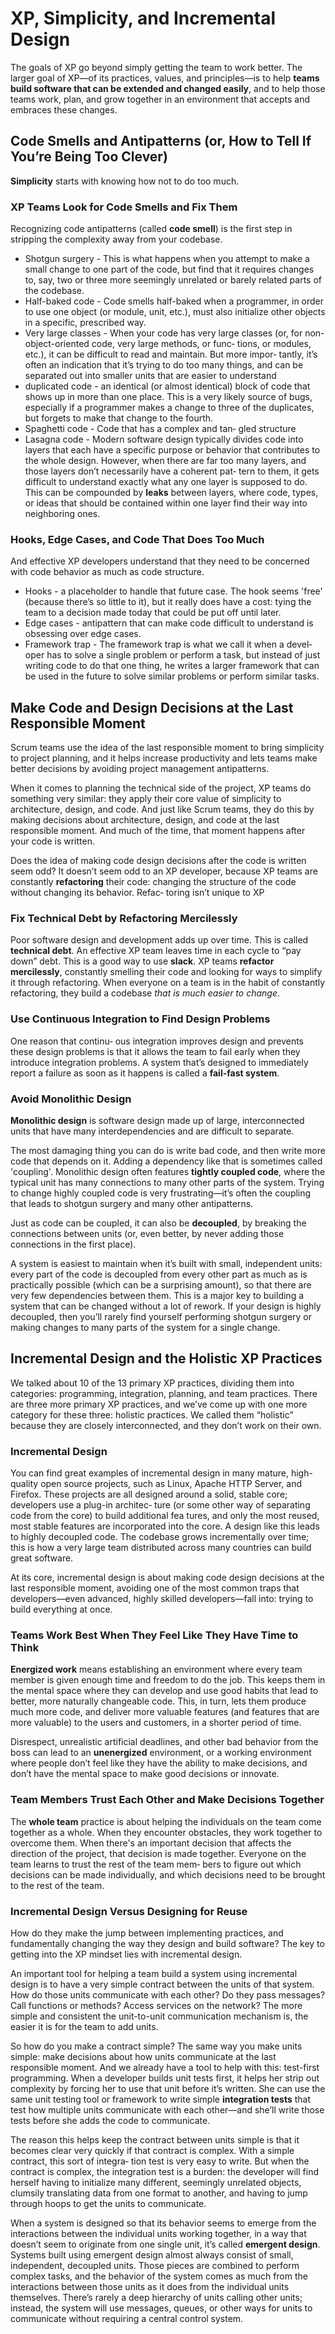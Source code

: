 # XP, Simplicity, and Incremental Design
The goals of XP go beyond simply getting the team to work better. The larger goal of XP—of its practices, values, and principles—is to help **teams build software that can be extended and changed easily**, and to help those teams work, plan, and grow together in an environment that accepts and embraces these changes.

## Code Smells and Antipatterns (or, How to Tell If You’re Being Too Clever)
**Simplicity** starts with knowing how not to do too much.

### XP Teams Look for Code Smells and Fix Them
Recognizing code antipatterns (called **code smell**) is the first step in stripping the complexity away from your codebase.
* Shotgun surgery - This is what happens when you attempt to make a small change to one part of the code, but find that it requires changes to, say, two or three more seemingly unrelated or barely related parts of the codebase.
* Half-baked code - Code smells half-baked when a programmer, in order to use one object (or module, unit, etc.), must also initialize other objects in a specific, prescribed way.
* Very large classes - When your code has very large classes (or, for non-object-oriented code, very large methods, or func‐ tions, or modules, etc.), it can be difficult to read and maintain. But more impor‐ tantly, it’s often an indication that it’s trying to do too many things, and can be separated out into smaller units that are easier to understand
* duplicated code - an identical (or almost identical) block of code that shows up in more than one place. This is a very likely source of bugs, especially if a programmer makes a change to three of the duplicates, but forgets to make that change to the fourth.
* Spaghetti code - Code that has a complex and tan‐ gled structure
* Lasagna code - Modern software design typically divides code into layers that each have a specific purpose or behavior that contributes to the whole design. However, when there are far too many layers, and those layers don’t necessarily have a coherent pat‐ tern to them, it gets difficult to understand exactly what any one layer is supposed to do. This can be compounded by **leaks** between layers, where code, types, or ideas that should be contained within one layer find their way into neighboring ones.

### Hooks, Edge Cases, and Code That Does Too Much
And effective XP developers understand that they need to be concerned with code behavior as much as code structure.
* Hooks - a placeholder to handle that future case. The hook seems 'free' (because there’s so little to it), but it really does have a cost: tying the team to a decision made today that could be put off until later.
* Edge cases - antipattern that can make code difficult to understand is obsessing over edge cases.
* Framework trap - The framework trap is what we call it when a devel‐ oper has to solve a single problem or perform a task, but instead of just writing code to do that one thing, he writes a larger framework that can be used in the future to solve similar problems or perform similar tasks.

## Make Code and Design Decisions at the Last Responsible Moment
Scrum teams use the idea of the last responsible moment to bring simplicity to project planning, and it helps increase productivity and lets teams make better decisions by avoiding project management antipatterns.

When it comes to planning the technical side of the project, XP teams do something very similar: they apply their core value of simplicity to architecture, design, and code. And just like Scrum teams, they do this by making decisions about architecture, design, and code at the last responsible moment. And much of the time, that moment happens after your code is written.

Does the idea of making code design decisions after the code is written seem odd? It doesn’t seem odd to an XP developer, because XP teams are constantly **refactoring** their code: changing the structure of the code without changing its behavior. Refac‐ toring isn’t unique to XP

### Fix Technical Debt by Refactoring Mercilessly
Poor software design and development adds up over time. This is called **technical debt**. An effective XP team leaves time in each cycle to “pay down” debt. This is a good way to use **slack**. XP teams **refactor mercilessly**, constantly smelling their code and looking for ways to simplify it through refactoring. When everyone on a team is in the habit of constantly refactoring, they build a codebase *that is much easier to change*.

### Use Continuous Integration to Find Design Problems
One reason that continu‐ ous integration improves design and prevents these design problems is that it allows the team to fail early when they introduce integration problems. A system that’s designed to immediately report a failure as soon as it happens is called a **fail-fast system**.

### Avoid Monolithic Design
**Monolithic design** is software design made up of large, interconnected units that have many interdependencies and are difficult to separate.

The most damaging thing you can do is write bad code, and then write more code that depends on it. Adding a dependency like that is sometimes called 'coupling'. Monolithic design often features **tightly coupled code**, where the typical unit has many connections to many other parts of the system. Trying to change highly coupled code is very frustrating—it’s often the coupling that leads to shotgun surgery and many other antipatterns.

Just as code can be coupled, it can also be **decoupled**, by breaking the connections between units (or, even better, by never adding those connections in the first place).

A system is easiest to maintain when it’s built with small, independent units: every part of the code is decoupled from every other part as much as is practically possible (which can be a surprising amount), so that there are very few dependencies between them. This is a major key to building a system that can be changed without a lot of rework. If your design is highly decoupled, then you’ll rarely find yourself performing shotgun surgery or making changes to many parts of the system for a single change.

## Incremental Design and the Holistic XP Practices
We talked about 10 of the 13 primary XP practices, dividing them into categories: programming, integration, planning, and team practices. There are three more primary XP practices, and we’ve come up with one more category for these three: holistic practices. We called them “holistic” because they are closely interconnected, and they don’t work on their own.

### Incremental Design
You can find great examples of incremental design in many mature, high-quality open source projects, such as Linux, Apache HTTP Server, and Firefox. These projects are all designed around a solid, stable core; developers use a plug-in architec‐ ture (or some other way of separating code from the core) to build additional fea tures, and only the most reused, most stable features are incorporated into the core. A design like this leads to highly decoupled code. The codebase grows incrementally over time; this is how a very large team distributed across many countries can build great software.

At its core, incremental design is about making code design decisions at the last responsible moment, avoiding one of the most common traps that developers—even advanced, highly skilled developers—fall into: trying to build everything at once.

### Teams Work Best When They Feel Like They Have Time to Think
**Energized work** means establishing an environment where every team member is given enough time and freedom to do the job. This keeps them in the mental space where they can develop and use good habits that lead to better, more naturally changeable code. This, in turn, lets them produce much more code, and deliver more valuable features (and features that are more valuable) to the users and customers, in a shorter period of time.

Disrespect, unrealistic artificial deadlines, and other bad behavior from the boss can lead to an **unenergized** environment, or a working environment where people don’t feel like they have the ability to make decisions, and don’t have the mental space to make good decisions or innovate.

### Team Members Trust Each Other and Make Decisions Together
The **whole team** practice is about helping the individuals on the team come together as a whole. When they encounter obstacles, they work together to overcome them. When there's an important decision that affects the direction of the project, that decision is made together. Everyone on the team learns to trust the rest of the team mem‐ bers to figure out which decisions can be made individually, and which decisions need to be brought to the rest of the team.

### Incremental Design Versus Designing for Reuse
How do they make the jump between implementing practices, and fundamentally changing the way they design and build software?
The key to getting into the XP mindset lies with incremental design.

An important tool for helping a team build a system using incremental design is to have a very simple contract between the units of that system. How do those units communicate with each other? Do they pass messages? Call functions or methods? Access services on the network? The more simple and consistent the unit-to-unit communication mechanism is, the easier it is for the team to add units.

So how do you make a contract simple? The same way you make units simple: make decisions about how units communicate at the last responsible moment. And we already have a tool to help with this: test-first programming. When a developer builds unit tests first, it helps her strip out complexity by forcing her to use that unit before it’s written. She can use the same unit testing tool or framework to write simple **integration tests** that test how multiple units communicate with each other—and she’ll write those tests before she adds the code to communicate.

The reason this helps keep the contract between units simple is that it becomes clear very quickly if that contract is complex. With a simple contract, this sort of integra‐ tion test is very easy to write. But when the contract is complex, the integration test is a burden: the developer will find herself having to initialize many different, seemingly unrelated objects, clumsily translating data from one format to another, and having to jump through hoops to get the units to communicate.

When a system is designed so that its behavior seems to emerge from the interactions between the individual units working together, in a way that doesn’t seem to originate from one single unit, it’s called **emergent design**. Systems built using emergent design almost always consist of small, independent, decoupled units. Those pieces are combined to perform complex tasks, and the behavior of the system comes as much from the interactions between those units as it does from the individual units themselves. There’s rarely a deep hierarchy of units calling other units; instead, the system will use messages, queues, or other ways for units to communicate without requiring a central control system.
